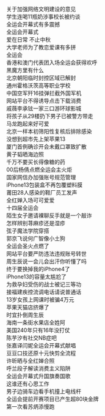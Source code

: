 关于加强网络文明建设的意见  
学生连喝11瓶奶涉事校长被约谈  
全运会开幕式有多震撼  
全运会开幕式  
爱在日常 不止中秋  
大学老师为了教恋爱课有多拼  
全运会  
香港和澳门代表团入场全运会获得欢呼  
黑魔方里有什么  
北京朝阳临时封控区域已解封  
通州霍格沃茨高等职业学校  
中国空军歼16挂弹拦截外国军机  
网站平台不得诱导点击下载消费  
戚薇李承铉一家三口游环球影城  
将孩子从29楼扔下男子已被警方带走  
马龙跑起来好可爱  
北京一样本初筛阳性复核后排除感染  
没想到超市先上架苹果13  
厦门首例确诊开会未戴口罩致扩散  
黄子韬晒海边照  
千万不要买长得像糖的药  
00后杨倩点燃全运会主火炬  
国家网信办加强账号规范管理  
iPhone13包装盒不再包覆塑料膜  
莆田28人感染的鞋厂员工发声  
全红婵入场可可爱爱  
十四届全运会  
陌生女子邀请裸聊反手就是一个敲诈  
怎样辨别荨麻疹还是湿疹  
弦子魔法学院穿搭  
郭京飞说何广智像小土狗  
全运会圣火点燃了  
网站平台要严防违法违规账号转世  
周生辰说一会儿会出汗你听懂了吗  
终于要换掉我的iPhone4了  
iPhone13的容量太尴尬了  
为救孕妇受伤的战士被记三等功  
接福建疾控流调电话请说普通话  
13岁女孩上网课时被骗4万元  
苹果天猫店挤爆了  
时宜扑倒周生辰  
海南一条街水果店全姓阿  
美国240年只有16年没打仗  
陈芋汐有社交NB症吧  
张嘉译闫妮全运会开幕式献唱  
豆豆口技还原十元快剪全流程  
许昕晒与全红婵合照  
呼兰段子解读消费主义陷阱  
全运会开幕式升国旗奏国歌  
这谁还有心思工作  
男子边骑车边看手机撞上电线杆  
全运会提前开赛项目已产生超80块金牌  
第一次看苏炳添慢跑  

